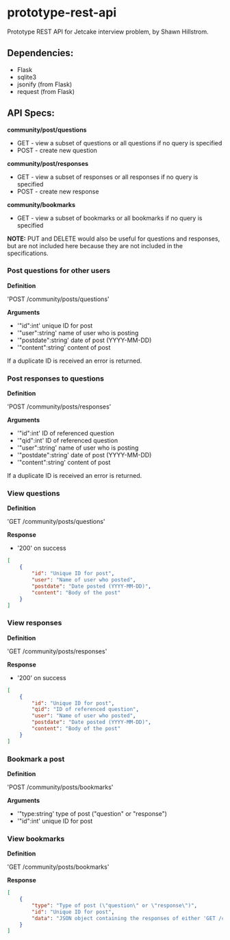 # prototype-rest-api
Prototype REST API for Jetcake interview problem, by Shawn Hillstrom.

## Dependencies:
- Flask
- sqlite3
- jsonify (from Flask)
- request (from Flask)

## API Specs:

**community/post/questions**
- GET - view a subset of questions or all questions if no query is specified
- POST - create new question

**community/post/responses**
- GET - view a subset of responses or all responses if no query is specified
- POST - create new response

**community/bookmarks**
- GET - view a subset of bookmarks or all bookmarks if no query is specified

**NOTE:** PUT and DELETE would also be useful for questions and responses, but are not included here because they are not included in the specifications.

### Post questions for other users

**Definition**

'POST /community/posts/questions'

**Arguments**

- '"id":int' unique ID for post
- '"user":string' name of user who is posting
- '"postdate":string' date of post (YYYY-MM-DD)
- '"content":string' content of post

If a duplicate ID is received an error is returned.

### Post responses to questions

**Definition**

'POST /community/posts/responses'

**Arguments**

- '"id":int' ID of referenced question
- '"qid":int' ID of referenced question
- '"user":string' name of user who is posting
- '"postdate":string' date of post (YYYY-MM-DD)
- '"content":string' content of post

If a duplicate ID is received an error is returned.

### View questions

**Definition**

'GET /community/posts/questions'

**Response**

- '200' on success

```json
[
	{
		"id": "Unique ID for post",
		"user": "Name of user who posted",
		"postdate": "Date posted (YYYY-MM-DD)",
		"content": "Body of the post"
	}
]
```

### View responses

**Definition**

'GET /community/posts/responses'

**Response**

- '200' on success

```json
[
	{
		"id": "Unique ID for post",
		"qid": "ID of referenced question",
		"user": "Name of user who posted",
		"postdate": "Date posted (YYYY-MM-DD)",
		"content": "Body of the post"
	}
]
```

### Bookmark a post

**Definition**

'POST /community/posts/bookmarks'

**Arguments**

- '"type:string' type of post ("question" or "response")
- '"id":int' unique ID for post

### View bookmarks

**Definition**

'GET /community/posts/bookmarks'

**Response**

```json
[
	{
		"type": "Type of post (\"question\" or \"response\")",
		"id": "Unique ID for post",
		"data": "JSON object containing the responses of either 'GET /community/posts/questions' or 'GET /community/posts/responses'"
	}
]
```
